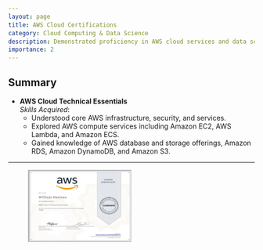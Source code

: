 ```yaml
---
layout: page
title: AWS Cloud Certifications
category: Cloud Computing & Data Science
description: Demonstrated proficiency in AWS cloud services and data science applications.
importance: 2
---
```


## Summary

- **AWS Cloud Technical Essentials**  
  *Skills Acquired*:
  - Understood core AWS infrastructure, security, and services.
  - Explored AWS compute services including Amazon EC2, AWS Lambda, and Amazon ECS.
  - Gained knowledge of AWS database and storage offerings, Amazon RDS, Amazon DynamoDB, and Amazon S3. 
---

<figure>
  <img src="/assets/img/AWS_Cloud_Tech.png" alt="AWS Cloud Technical Certificate" style="max-width:50%">
</figure>
